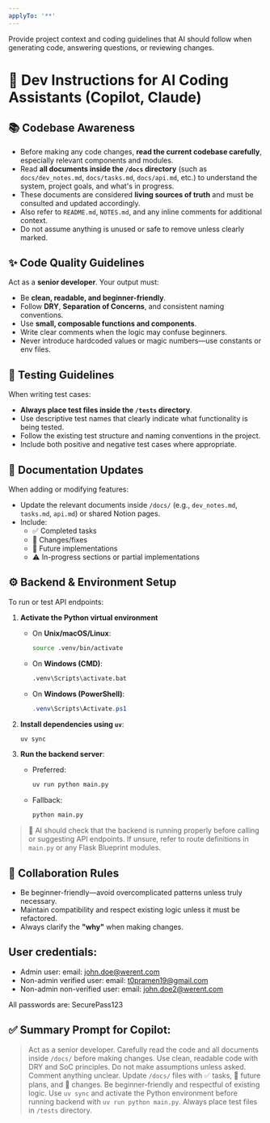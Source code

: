 ```yaml
---
applyTo: '**'
---
```

Provide project context and coding guidelines that AI should follow when generating code, answering questions, or reviewing changes.

# 🧠 Dev Instructions for AI Coding Assistants (Copilot, Claude)

## 📚 Codebase Awareness
- Before making any code changes, **read the current codebase carefully**, especially relevant components and modules.
- Read **all documents inside the `/docs` directory** (such as `docs/dev_notes.md`, `docs/tasks.md`, `docs/api.md`, etc.) to understand the system, project goals, and what's in progress.
- These documents are considered **living sources of truth** and must be consulted and updated accordingly.
- Also refer to `README.md`, `NOTES.md`, and any inline comments for additional context.
- Do not assume anything is unused or safe to remove unless clearly marked.

## ✨ Code Quality Guidelines
Act as a **senior developer**. Your output must:
- Be **clean, readable, and beginner-friendly**.
- Follow **DRY**, **Separation of Concerns**, and consistent naming conventions.
- Use **small, composable functions and components**.
- Write clear comments when the logic may confuse beginners.
- Never introduce hardcoded values or magic numbers—use constants or env files.

## 🧪 Testing Guidelines
When writing test cases:
- **Always place test files inside the `/tests` directory**.
- Use descriptive test names that clearly indicate what functionality is being tested.
- Follow the existing test structure and naming conventions in the project.
- Include both positive and negative test cases where appropriate.

## 🧾 Documentation Updates
When adding or modifying features:
- Update the relevant documents inside `/docs/` (e.g., `dev_notes.md`, `tasks.md`, `api.md`) or shared Notion pages.
- Include:
  - ✅ Completed tasks
  - 🔧 Changes/fixes
  - 🔄 Future implementations
  - ⚠️ In-progress sections or partial implementations

## ⚙️ Backend & Environment Setup

To run or test API endpoints:

1. **Activate the Python virtual environment**  
   - On **Unix/macOS/Linux**:  
     ```bash
     source .venv/bin/activate
     ```
   - On **Windows (CMD)**:  
     ```cmd
     .venv\Scripts\activate.bat
     ```
   - On **Windows (PowerShell)**:  
     ```powershell
     .venv\Scripts\Activate.ps1
     ```

2. **Install dependencies using `uv`**:  
   ```bash
   uv sync
   ```

3. **Run the backend server**:

   * Preferred:

     ```bash
     uv run python main.py
     ```
   * Fallback:

     ```bash
     python main.py
     ```

> 🧠 AI should check that the backend is running properly before calling or suggesting API endpoints. If unsure, refer to route definitions in `main.py` or any Flask Blueprint modules.

## 🤝 Collaboration Rules

* Be beginner-friendly—avoid overcomplicated patterns unless truly necessary.
* Maintain compatibility and respect existing logic unless it must be refactored.
* Always clarify the **"why"** when making changes.

## User credentials:
- Admin user:
email: john.doe@werent.com
- Non-admin verified user:
email: t0pramen19@gmail.com
- Non-admin non-verified user:
email: john.doe2@werent.com

All passwords are: SecurePass123

## ✅ Summary Prompt for Copilot:

> Act as a senior developer. Carefully read the code and all documents inside `/docs/` before making changes. Use clean, readable code with DRY and SoC principles. Do not make assumptions unless asked. Comment anything unclear. Update `/docs/` files with ✅ tasks, 🔄 future plans, and 🔧 changes. Be beginner-friendly and respectful of existing logic. Use `uv sync` and activate the Python environment before running backend with `uv run python main.py`. Always place test files in `/tests` directory.